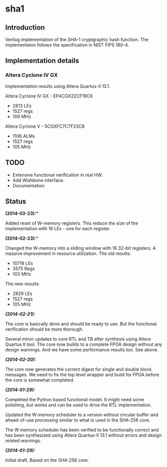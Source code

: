 sha1
====

## Introduction ##
Verilog implementation of the SHA-1 cryptgraphic hash function.
The implementaion follows the specification in NIST FIPS 180-4.


## Implementation details ##

### Altera Cyclone IV GX ###
Implementation results using Altera Quartus-II 13.1.

Altera Cyclone IV GX - EP4CGX22CF19C6
* 2813 LEs
* 1527 regs
* 109 MHz

Altera Cyclone V - 5CGXFC7C7F23C8
* 1106 ALMs
* 1527 regs
* 105 MHz


## TODO ##
* Extensive functional verification in real HW.
* Add Wishbone interface.
* Documentation


## Status ##
**(2014-02-23):***

Added reset of W-memory registers. This reduce the size of the
implementation with 16 LEs - one for each register.

**(2014-02-23):***

Changed the W-memory into a sliding window with 16 32-bit registers. A
massive improvement in resource utilization. The old results:

* 10718 LEs
* 3575 Regs
* 103 MHz

The new results:

* 2829 LEs
* 1527 regs
* 105 MHz


***(2014-02-21):***

The core is basically done and should be ready to use. But the
functional verification should be more thorough.

Several minor updates to core RTL and TB after synthesis using Altera
Quartus II tool. The core now builds to a complete FPGA design without
any design warnings. And we have some performance results too. See
above.


***(2014-02-20):***

The core now generates the correct digest for single and double block
messages. We need to fix the top level wrapper and build for FPGA before
the core is somewhat completed.


***(2014-01-29):***

Completed the Python based functional model. It might need some
polishing, but works and can be used to drive the RTL implementation.

Updated the W memory scheduler to a version without circular buffer and
ahead-of-use processing similar to what is used in the SHA-256 core.

The W memory scheduler has been verified to be functionally correct and
has been synthesized using Altera Quartus-II 13.1 without errors and
design related warnings.


***(2014-01-29):***

Initial draft. Based on the SHA-256 core. 
